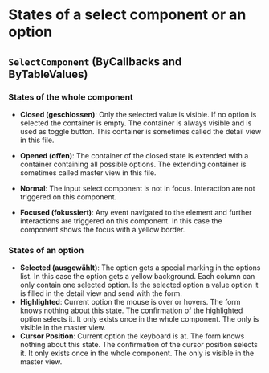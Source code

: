 # States of a select component or an option

## `SelectComponent` (ByCallbacks and ByTableValues)

### States of the whole component
- **Closed (geschlossen)**: Only the selected value is visible. If no option is selected the container is empty. The container is always visible and is used as toggle button. This container is sometimes called the detail view in this file. 
- **Opened (offen)**: The container of the closed state is extended with a container containing all possible options. The extending container is sometimes called master view in this file.

- **Normal**: The input select component is not in focus. Interaction are not triggered on this component. 
- **Focused (fokussiert)**: Any event navigated to the element and further interactions are triggered on this component. In this case the component shows the focus with a yellow border. 


### States of an option

- **Selected (ausgewählt)**: The option gets a special marking in the options list. In this case the option gets a yellow background. Each column can only contain one selected option. Is the selected option a value option it is filled in the detail view and send with the form. 
- **Highlighted**: Current option the mouse is over or hovers. The form knows nothing about this state. The confirmation of the highlighted option selects it. It only exists once in the whole component. The only is visible in the master view. 
- **Cursor Position**: Current option the keyboard is at. The form knows nothing about this state. The confirmation of the cursor position selects it. It only exists once in the whole component. The only is visible in the master view. 
